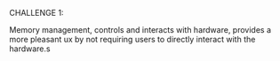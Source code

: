 CHALLENGE 1:

Memory management,
controls and interacts with hardware,
provides a more pleasant ux by not requiring users to directly interact with the hardware.s
